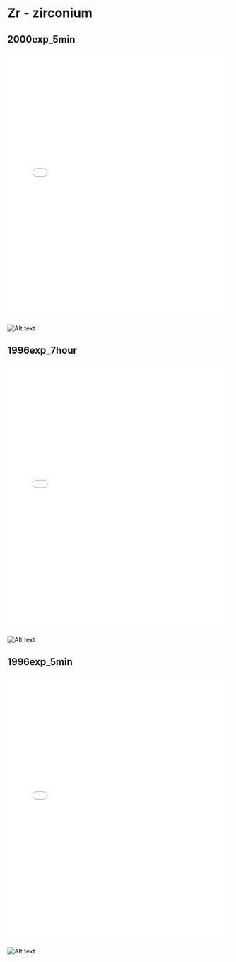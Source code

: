 # Zr - zirconium

## 2000exp_5min

<iframe src="../../html/Zr_2000exp_5min.html" width="100%" height="600px" frameborder="0"></iframe>

![Alt text](Zr_2000exp_5min.png)

## 1996exp_7hour

<iframe src="../../html/Zr_1996exp_7hour.html" width="100%" height="600px" frameborder="0"></iframe>

![Alt text](Zr_1996exp_7hour.png)

## 1996exp_5min

<iframe src="../../html/Zr_1996exp_5min.html" width="100%" height="600px" frameborder="0"></iframe>

![Alt text](Zr_1996exp_5min.png)

